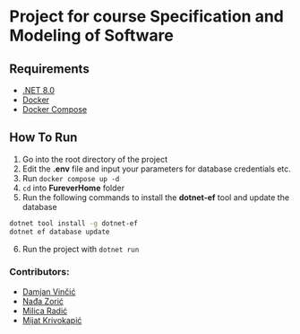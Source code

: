 # Project for course Specification and Modeling of Software

## Requirements

- [.NET 8.0](https://dotnet.microsoft.com/en-us/download/dotnet/8.0)
- [Docker](https://docs.docker.com/engine/install/)
- [Docker Compose](https://docs.docker.com/compose/install/)

## How To Run

1. Go into the root directory of the project
1. Edit the **.env** file and input your parameters for database credentials etc.
1. Run `docker compose up -d`
1. `cd` into **FureverHome** folder
1. Run the following commands to install the **dotnet-ef** tool and update the database
```bash
dotnet tool install -g dotnet-ef
dotnet ef database update
```
6. Run the project with `dotnet run`

### Contributors:
- [Damjan Vinčić](https://github.com/DamjanVincic)
- [Nađa Zorić](https://github.com/zoricnadja)
- [Milica Radić](https://github.com/milicaradicc)
- [Mijat Krivokapić](https://github.com/mijatkrivokapic)
